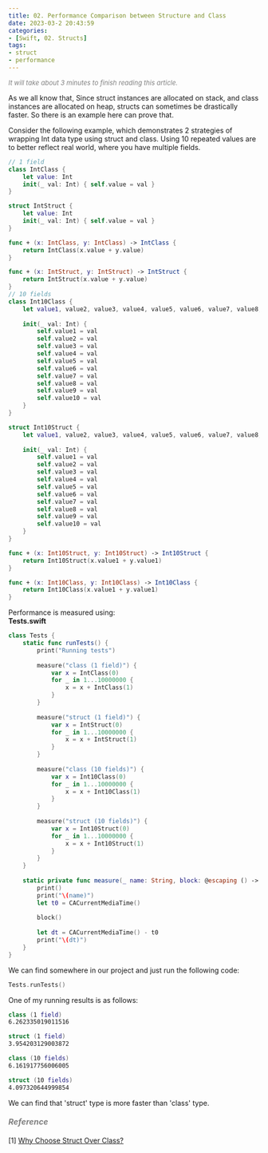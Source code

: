 ```yaml
---
title: 02. Performance Comparison between Structure and Class
date: 2023-03-2 20:43:59
categories: 
- [Swift, 02. Structs]
tags:
- struct
- performance
---
```


<font color=gray size=2>*It will take about 3 minutes to finish reading this article.*</font>

As we all know that, Since struct instances are allocated on stack, and class instances are allocated on heap, structs can sometimes be drastically faster.
So there is an example here can prove that.

Consider the following example, which demonstrates 2 strategies of wrapping Int data type using struct and class. Using 10 repeated values are to better reflect real world, where you have multiple fields.
```Swift
// 1 field 
class IntClass {
    let value: Int
    init(_ val: Int) { self.value = val }
}

struct IntStruct {
    let value: Int
    init(_ val: Int) { self.value = val }
}

func + (x: IntClass, y: IntClass) -> IntClass {
    return IntClass(x.value + y.value)
}

func + (x: IntStruct, y: IntStruct) -> IntStruct {
    return IntStruct(x.value + y.value)
}
// 10 fields
class Int10Class {
    let value1, value2, value3, value4, value5, value6, value7, value8, value9, value10: Int
    
    init(_ val: Int) {
        self.value1 = val
        self.value2 = val
        self.value3 = val
        self.value4 = val
        self.value5 = val
        self.value6 = val
        self.value7 = val
        self.value8 = val
        self.value9 = val
        self.value10 = val
    }
}

struct Int10Struct {
    let value1, value2, value3, value4, value5, value6, value7, value8, value9, value10: Int
    
    init(_ val: Int) {
        self.value1 = val
        self.value2 = val
        self.value3 = val
        self.value4 = val
        self.value5 = val
        self.value6 = val
        self.value7 = val
        self.value8 = val
        self.value9 = val
        self.value10 = val
    }
}

func + (x: Int10Struct, y: Int10Struct) -> Int10Struct {
    return Int10Struct(x.value1 + y.value1)
}

func + (x: Int10Class, y: Int10Class) -> Int10Class {
    return Int10Class(x.value1 + y.value1)
}

```
Performance is measured using:  
<strong>Tests.swift</strong>
```Swift
class Tests {
    static func runTests() {
        print("Running tests")
        
        measure("class (1 field)") {
            var x = IntClass(0)
            for _ in 1...10000000 {
                x = x + IntClass(1)
            }
        }
        
        measure("struct (1 field)") {
            var x = IntStruct(0)
            for _ in 1...10000000 {
                x = x + IntStruct(1)
            }
        }
        
        measure("class (10 fields)") {
            var x = Int10Class(0)
            for _ in 1...10000000 {
                x = x + Int10Class(1)
            }
        }
        
        measure("struct (10 fields)") {
            var x = Int10Struct(0)
            for _ in 1...10000000 {
                x = x + Int10Struct(1)
            }
        }
    }
    
    static private func measure(_ name: String, block: @escaping () -> ()) {
        print()
        print("\(name)")
        let t0 = CACurrentMediaTime()
        
        block()
        
        let dt = CACurrentMediaTime() - t0
        print("\(dt)")
    }
}
```
We can find somewhere in our project and just run the following code:
```Swift
Tests.runTests()
```
One of my running results is as follows:
```Swift
class (1 field)
6.262335019011516

struct (1 field)
3.954203129003872

class (10 fields)
6.161917756006005

struct (10 fields)
4.097320644999854
```
We can find that 'struct' type is more faster than 'class' type.

#### <font size=3 color=gray>*Reference*</font>
[1] [Why Choose Struct Over Class?](https://stackoverflow.com/questions/24232799/why-choose-struct-over-class?rq=1)

